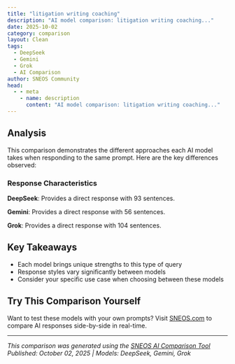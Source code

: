 ```yaml
---
title: "litigation writing coaching"
description: "AI model comparison: litigation writing coaching..."
date: 2025-10-02
category: comparison
layout: Clean
tags:
  - DeepSeek
  - Gemini
  - Grok
  - AI Comparison
author: SNEOS Community
head:
  - - meta
    - name: description
      content: "AI model comparison: litigation writing coaching..."
---
```


<ChatComparison
  title="litigation writing coaching"
  prompt="litigation writing coaching"
  :responses='{
    "DeepSeek": "Of course. \u0022Litigation writing coaching\u0022 is a specialized field focused on transforming lawyers into more persuasive, clear, and effective written advocates. Here\u2019s a comprehensive breakdown of what it entails, who it\u0027s for, and how to find or become a coach.\n\n### What is Litigation Writing Coaching?\n\nAt its core, it\u0027s the practice of teaching lawyers the art and science of persuasive legal writing. It goes beyond basic grammar and citation (though those are foundational) to focus on the strategic and rhetorical techniques that win cases. A good coach doesn\u0027t just correct a brief; they teach the underlying principles so the lawyer can replicate the success independently.\n\n**Key areas of focus include:**\n\n1.  **Storytelling and Narrative:** Framing the facts within a compelling story that aligns with the legal argument. Making the client the protagonist and the legal remedy the logical conclusion.\n2.  **Clarity and Conciseness:** Eliminating legalese, jargon, and complex sentence structures. Using plain English to make complex arguments understandable and persuasive.\n3.  **Reader-Centric Organization:** Structuring documents (briefs, motions, memoranda) to guide the busy judge through the argument logically and efficiently. This includes powerful introductions and point headings.\n4.  **Persuasive Argumentation:** Building arguments using the \u0022CRAC\u0022 (Conclusion, Rule, Application, Conclusion) or similar methods. Using analogies, policy arguments, and strategic emphasis.\n5.  **Tone and Credibility:** Adopting a tone that is respectful, confident, and professional, while avoiding aggression or hyperbole that can damage credibility.\n6.  **Editing and Self-Critique:** Developing a rigorous process for editing one\u0027s own work to catch logical fallacies, weak spots, and stylistic errors.\n\n---\n\n### Who Needs a Litigation Writing Coach?\n\n*   **Junior Associates:** To build a strong foundation early in their careers, moving from law school writing to practice-ready writing.\n*   **Senior Associates \u0026 Junior Partners:** To refine their voice, develop a signature persuasive style, and effectively manage the writing of others.\n*   **Law Firms:** To standardize writing quality across the firm, improve efficiency (less time spent on revisions), and enhance their reputation with courts and clients.\n*   **Solo Practitioners \u0026 Small Firms:** Who may not have built-in mentors and need an external expert to provide high-level feedback.\n*   **Attorneys Transitioning to Litigation:** Those moving from transactional or in-house advisory roles into court-focused practice.\n\n---\n\n### How to Find a Litigation Writing Coach\n\nIf you\u0027re looking to hire a coach, here are the best avenues:\n\n1.  **Specialized Consulting Firms:** Many legal writing consultancies offer coaching services (e.g., [Writing for a Winning Trial](https://www.writingforawinningtrial.com/), [Sage Litigation Consulting](https://www.sagelitigation.com/)).\n2.  **Bar Associations:** Organizations like the ABA, state, and local bars often have CLE (Continuing Legal Education) providers who also offer coaching or can make referrals.\n3.  **Law School Professors:** Many legal writing professors, especially those who previously practiced, offer private coaching.\n4.  **Referrals and Word-of-Mouth:** Ask partners or colleagues at other firms for recommendations. This is often the most reliable method.\n5.  **Online Platforms:** LinkedIn is a great place to search for professionals with titles like \u0022Legal Writing Consultant\u0022 or \u0022Litigation Writing Coach.\u0022\n\n**What to Look For in a Coach:**\n*   **Substantial Litigation Experience:** They should have a proven track record of writing and arguing motions/appeals.\n*   **Teaching Ability:** Being a great writer doesn\u0027t always translate to being a great teacher. Look for someone who can explain the \u0022why.\u0022\n*   **Sample Materials:** Ask for samples of their work or anonymized before-and-after examples of their coaching.\n*   **Compatibility:** Their style and approach should resonate with you or your firm\u0027s culture.\n\n---\n\n### How to *Become* a Litigation Writing Coach\n\nIf you\u0027re an experienced litigator with a passion for writing and teaching, this can be a rewarding career path.\n\n**Required Skills \u0026 Background:**\n*   **Expertise:** 7-10\u002B years of significant litigation experience at a reputable firm or agency.\n*   **Excellent Writing Samples:** A portfolio of successful motions, briefs, and appellate filings.\n*   **Teaching Mindset:** Patience, the ability to give constructive criticism, and a desire to mentor.\n*   **Business Acumen:** You\u0027ll be running a business, so you need skills in marketing, sales, and client management.\n\n**Steps to Get Started:**\n\n1.  **Develop Your Methodology:** Articulate your philosophy on persuasive writing. What are your core principles? Create a curriculum or a set of modules (e.g., \u0022The Art of the Introduction,\u0022 \u0022Mastering Summary Judgment Briefs\u0022).\n2.  **Build Your Brand:** Create a professional website and LinkedIn profile. Start a blog or newsletter with tips on litigation writing to demonstrate your expertise.\n3.  **Gain Initial Experience:** Offer pro bono workshops for local bar associations or modestly priced coaching to a small firm to build your portfolio and testimonials.\n4.  **Network:** Connect with law firm managing partners, professional development managers, and bar association CLE coordinators.\n5.  **Set Your Business Model:**\n    *   **One-on-One Coaching:** Hourly or packaged rates.\n    *   **Group Workshops/Training:** A flat fee for a half-day or full-day session.\n    *   **Brief-Editing Service:** A hybrid model where you provide detailed editorial comments with explanations.\n    *   **Retainer Model:** On-call coaching for a firm for a monthly fee.\n\n### Example Coaching Exercise: The \u0022Why\u0022 Drill\n\n**Scenario:** A junior associate writes in a brief: \u0022The Defendant acted with reckless disregard.\u0022\n\n**Typical Feedback:** \u0022This is conclusory. Be more specific.\u0022\n\n**Coaching Feedback:** \u0022Let\u0027s do the \u0027Why\u0027 drill. *Why* was it reckless? [Associate answers: \u0027He ignored the safety manual.\u0027] Good. Now, *why* did he ignore it? [Associate: \u0027He was rushing to meet a deadline.\u0027] Excellent. Now, *why* was that deadline so pressing? [Associate: \u0027His manager had threatened to fire him if he was late again.\u0027] Perfect. Now, instead of \u0027reckless disregard,\u0027 we can write: \u0027Under pressure from his manager, the Defendant deliberately bypassed three required safety checks listed in Section 4.1 of the manual to meet a production deadline.\u0027 This is more powerful, factual, and tells the story of the recklessness.\u0022\n\nThis simple exercise teaches the associate to constantly drill down to the concrete facts that support their legal conclusions.\n\nIn summary, litigation writing coaching is a high-value service that addresses a critical skill gap in the legal profession. For the lawyer, it\u0027s an investment in their most fundamental tool: their ability to persuade with words.",
    "Gemini": "Okay, let\u0027s talk about litigation writing coaching. To give you the best advice, I need to understand what you\u0027re looking for.  Please tell me more about:\n\n**1. What are your goals? What do you hope to achieve through litigation writing coaching?**\n\n*   **Are you a student, paralegal, junior associate, experienced attorney, or something else?** Your current level will significantly impact the type of coaching you need.\n*   **What specific areas of litigation writing are you struggling with or want to improve?** Examples:\n    *   **Legal Research \u0026 Analysis:**  Finding relevant cases, synthesizing information, accurately stating the law.\n    *   **Legal Argument:** Constructing persuasive arguments, anticipating counterarguments, developing strong rebuttals.\n    *   **Clarity and Conciseness:**  Writing in a clear, understandable, and efficient manner. Avoiding jargon and unnecessary complexity.\n    *   **Organization and Structure:**  Creating logical flow, using headings and subheadings effectively, building a compelling narrative.\n    *   **Grammar and Style:**  Ensuring accuracy in grammar, punctuation, and citation style.\n    *   **Specific Documents:** Motions, briefs, complaints, discovery requests, settlement demands, etc.\n    *   **Persuasiveness:**  Writing in a way that is convincing and compelling to a judge or jury.\n    *   **Efficiency:** Writing faster and more effectively.\n*   **Are you preparing for a specific case, competition (like moot court), or exam (like the bar exam)?**\n*   **Do you want to improve your writing generally, or are there specific types of legal documents you want to focus on?**\n*   **What is your timeline?** Do you need coaching immediately, or is this a long-term project?\n*   **What is your budget?** (If applicable)  Coaching fees can vary widely.\n\n**2. What are your current strengths and weaknesses in legal writing?**\n\n*   What do you think you do well?\n*   What areas do you struggle with?\n*   Have you received feedback on your writing before? If so, what were the main points?\n\n**3. What kind of coaching are you looking for?**\n\n*   **One-on-one coaching:** Personalized feedback and guidance.\n*   **Group workshops:** Learning with others and benefiting from diverse perspectives.\n*   **Online courses:** Structured learning with pre-recorded materials and assignments.\n*   **Document review:**  Having your specific legal documents reviewed and critiqued.\n*   **Mentorship:**  Receiving guidance from an experienced attorney.\n*   **A combination of approaches.**\n\n**In the meantime, here are some general tips that apply to almost all litigation writing:**\n\n*   **Know your audience:** Are you writing to a judge, a jury, opposing counsel, or your client? Tailor your language and arguments accordingly.\n*   **State the law clearly and accurately:**  Cite your sources correctly and avoid misrepresenting the law.\n*   **Organize your arguments logically:**  Use headings and subheadings to guide the reader through your reasoning.\n*   **Be concise and to the point:**  Avoid unnecessary jargon and repetition.\n*   **Proofread carefully:**  Errors in grammar and spelling can undermine your credibility.\n*   **Tell a compelling story:**  Even in legal writing, narrative matters.  Frame the facts in a way that supports your client\u0027s position.\n*   **Anticipate counterarguments:**  Address potential weaknesses in your case and explain why they are not fatal.\n*   **Be persuasive, not argumentative:**  Focus on presenting your case in a reasonable and logical manner.\n*   **Follow court rules and local practices:**  Pay attention to formatting requirements, page limits, and other procedural rules.\n*   **Get feedback from others:**  Ask a colleague, mentor, or professor to review your writing before you submit it.\n\n**Examples of areas coaching might address:**\n\n*   **Crafting a winning narrative in a complaint:**  Going beyond the bare legal requirements to paint a picture that grabs the reader\u0027s attention and evokes empathy for your client.\n*   **Writing a persuasive motion for summary judgment:**  Mastering the art of identifying key facts, crafting compelling legal arguments, and effectively presenting evidence.\n*   **Drafting effective discovery requests:**  Learning how to frame questions that elicit the information you need to build your case.\n*   **Negotiating a favorable settlement:**  Developing strong written communication skills to persuade opposing counsel to see things your way.\n*   **Arguing a case on appeal:**  Writing a brief that clearly and concisely presents the legal issues, arguments, and supporting authorities.\n\nOnce you provide more details about your specific needs, I can offer more tailored advice and recommendations.  I can also help you find resources, such as books, articles, and websites, that can improve your litigation writing skills.\n",
    "Grok": "Litigation writing coaching involves personalized guidance to improve the skills necessary for drafting effective legal documents in the context of litigation. This can include pleadings, motions, briefs, discovery requests, responses, and other court filings. The goal is to help attorneys, paralegals, law students, or other legal professionals craft clear, persuasive, and legally sound written work that advances their case while adhering to court rules and ethical standards. Below is an overview of what litigation writing coaching typically entails, along with tips and resources to help you get started.\n\n---\n\n### **What is Litigation Writing Coaching?**\nLitigation writing coaching focuses on enhancing the ability to communicate complex legal arguments in a concise, logical, and compelling manner. A coach may work one-on-one or in a group setting to:\n- Review and provide feedback on drafts of legal documents.\n- Teach strategies for persuasive legal writing (e.g., IRAC: Issue, Rule, Application, Conclusion).\n- Help with tone, style, and clarity to ensure arguments resonate with judges, opposing counsel, and other audiences.\n- Address specific challenges, such as overcoming writer\u2019s block, organizing arguments, or meeting tight deadlines.\n- Ensure compliance with jurisdiction-specific formatting, citation (e.g., Bluebook or local rules), and procedural requirements.\n\nCoaching can be provided by experienced attorneys, legal writing professors, or professional editors with expertise in litigation.\n\n---\n\n### **Key Areas of Focus in Litigation Writing Coaching**\n1. **Clarity and Precision**:\n   - Legal writing must be clear and avoid ambiguity. Coaches help writers eliminate unnecessary jargon, wordiness, and convoluted sentences.\n   - Example: Transforming \u0022It is the contention of the plaintiff that...\u0022 into \u0022Plaintiff contends that...\u0022\n\n2. **Persuasion and Advocacy**:\n   - Coaches teach how to frame arguments to appeal to the court, emphasizing favorable facts and law while addressing weaknesses honestly.\n   - Techniques include storytelling, using precedents effectively, and anticipating counterarguments.\n\n3. **Structure and Organization**:\n   - Strong litigation documents follow a logical structure. Coaches help writers outline their arguments and ensure each section (introduction, statement of facts, legal analysis, conclusion) flows seamlessly.\n   - Example: Ensuring a motion for summary judgment clearly delineates undisputed facts before diving into legal arguments.\n\n4. **Tone and Professionalism**:\n   - Litigation writing requires a balance between assertive advocacy and respectful tone. Coaches help avoid overly aggressive or emotional language that could alienate the court.\n\n5. **Research and Citation**:\n   - Coaches guide writers in conducting thorough legal research and citing authorities correctly to bolster credibility.\n\n6. **Time Management and Efficiency**:\n   - Litigation often involves tight deadlines. Coaches may provide strategies for drafting quickly without sacrificing quality.\n\n7. **Tailoring to the Audience**:\n   - Coaches emphasize adapting writing to the specific judge, court, or opposing counsel, considering their preferences or past rulings.\n\n---\n\n### **Benefits of Litigation Writing Coaching**\n- **Improved Outcomes**: Well-written documents can significantly influence a case\u2019s direction, from winning motions to persuading judges during appeals.\n- **Skill Development**: Coaching builds long-term writing skills that enhance career prospects.\n- **Confidence**: Feedback and practice help reduce anxiety about submitting high-stakes documents.\n- **Efficiency**: Learning to write effectively saves time in drafting and revising.\n- **Professional Reputation**: Clear, persuasive writing reflects competence and attention to detail.\n\n---\n\n### **How to Find Litigation Writing Coaching**\n1. **Law Firms and Mentors**:\n   - Many law firms offer in-house training or mentorship programs where senior attorneys review and critique junior associates\u2019 work.\n   - Seek out a mentor with strong writing skills to provide informal coaching.\n\n2. **Legal Writing Courses and Workshops**:\n   - Universities, bar associations, and continuing legal education (CLE) providers often offer courses or workshops on litigation writing.\n   - Examples: National Institute for Trial Advocacy (NITA), Practising Law Institute (PLI), or local bar association programs.\n\n3. **Private Coaches or Consultants**:\n   - Hire a professional legal writing coach, often an experienced attorney or academic, for personalized feedback.\n   - Search platforms like LinkedIn or legal directories for consultants specializing in litigation writing.\n\n4. **Online Resources and Communities**:\n   - Websites like Lawyeredu.org or legal blogs offer free or paid resources for improving legal writing.\n   - Join forums or groups (e.g., Reddit\u2019s r/LawSchool or r/lawyers) to exchange drafts and receive peer feedback.\n\n5. **Books and Guides**:\n   - Invest in well-regarded texts on legal writing, such as:\n     - *\u0022Legal Writing in Plain English\u0022* by Bryan A. Garner\n     - *\u0022The Winning Brief\u0022* by Bryan A. Garner\n     - *\u0022Point Made: How to Write Like the Nation\u2019s Top Advocates\u0022* by Ross Guberman\n\n---\n\n### **Tips to Get Started with Litigation Writing Coaching**\n1. **Identify Weaknesses**:\n   - Reflect on past feedback from supervisors, professors, or judges to pinpoint areas for improvement (e.g., grammar, argument structure, or research depth).\n\n2. **Set Goals**:\n   - Define specific objectives, such as mastering brief writing, improving citation skills, or reducing drafting time.\n\n3. **Practice Regularly**:\n   - Draft mock pleadings, motions, or briefs on hypothetical cases and seek feedback from a coach or mentor.\n   - Analyze well-written court filings from successful cases in your jurisdiction for inspiration.\n\n4. **Request Specific Feedback**:\n   - When working with a coach, ask for targeted critiques (e.g., \u201CDoes my statement of facts effectively highlight key evidence?\u201D).\n\n5. **Stay Updated on Local Rules**:\n   - Coaches can help ensure your writing complies with court-specific formatting, page limits, and filing deadlines.\n\n6. **Embrace Revision**:\n   - Litigation writing often requires multiple drafts. A coach can teach you how to revise effectively, focusing on both substance and style.\n\n---\n\n### **Challenges in Litigation Writing and How Coaching Helps**\n- **Complex Cases**: Coaches break down intricate legal issues into digestible arguments.\n- **Writer\u2019s Block**: Coaches provide frameworks or brainstorming techniques to overcome mental barriers.\n- **Time Constraints**: Coaching includes strategies for prioritizing key arguments under pressure.\n- **Judicial Preferences**: A coach with local knowledge can help tailor writing to specific judges\u2019 expectations.\n\n---\n\n### **Sample Exercise for Litigation Writing Improvement**\n**Task**: Draft a short memorandum in support of a motion to dismiss based on a failure to state a claim under Rule 12(b)(6) of the Federal Rules of Civil Procedure.\n- **Step 1**: Research a simple fact pattern (e.g., a breach of contract claim with insufficient allegations).\n- **Step 2**: Structure your memo with headings: Introduction, Standard of Review, Argument, and Conclusion.\n- **Step 3**: Write persuasively, citing relevant case law (e.g., *Bell Atlantic Corp. v. Twombly* and *Ashcroft v. Iqbal* for pleading standards).\n- **Step 4**: Share your draft with a coach or peer for feedback on clarity, persuasiveness, and legal accuracy.\n\n**Feedback Focus**: Ask your coach to evaluate whether your argument is logically sound, whether the tone is appropriate, and whether the citations are formatted correctly.\n\n---\n\n### **Conclusion**\nLitigation writing coaching is a valuable investment for anyone looking to excel in legal advocacy through written communication. Whether through formal programs, private coaching, or self-study with mentors and resources, consistent practice and targeted feedback can transform your writing from adequate to exceptional. If you\u2019re looking for specific coaching services or resources, let me know your location or practice area, and I can help narrow down options or provide tailored exercises!"
  }'
  published-date="00:56"
/>

## Analysis

This comparison demonstrates the different approaches each AI model takes when responding to the same prompt. Here are the key differences observed:

### Response Characteristics

**DeepSeek**: Provides a direct response with 93 sentences. 

**Gemini**: Provides a direct response with 56 sentences. 

**Grok**: Provides a direct response with 104 sentences. 

## Key Takeaways

- Each model brings unique strengths to this type of query
- Response styles vary significantly between models
- Consider your specific use case when choosing between these models

## Try This Comparison Yourself

Want to test these models with your own prompts? Visit [SNEOS.com](https://sneos.com) to compare AI responses side-by-side in real-time.

---

*This comparison was generated using the [SNEOS AI Comparison Tool](https://sneos.com)*
*Published: October 02, 2025 | Models: DeepSeek, Gemini, Grok*
